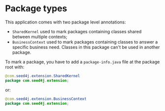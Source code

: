 # Package types

This application comes with two package level annotations:

- `SharedKernel` used to mark packages containing classes shared between multiple contexts;
- `BusinessContext` used to mark packages containing classes to answer a specific business need. Classes in this package can't be used in another package.

To mark a package, you have to add a `package-info.java` file at the package root with:

```java
@com.seed4j.extension.SharedKernel
package com.seed4j.extension;
```

or:

```java
@com.seed4j.extension.BusinessContext
package com.seed4j.extension;
```
